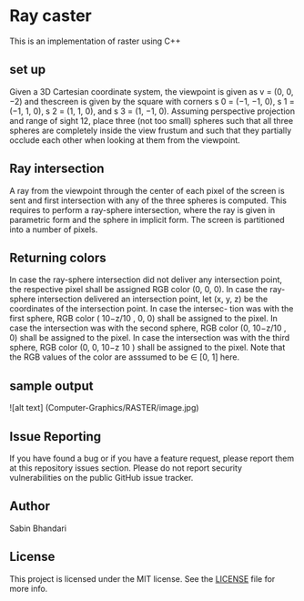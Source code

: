 # Ray caster

This is an implementation of raster using C++

## set up

Given a 3D Cartesian coordinate system, the viewpoint is given as v = (0, 0, −2) and thescreen is given by the square with corners s 0 = (−1, −1, 0), s 1 = (−1, 1, 0), s 2 = (1, 1, 0), and s 3 = (1, −1, 0). Assuming perspective projection and range of sight 12, place three (not too small) spheres such that all three spheres are completely inside the view frustum and such that they partially occlude each other when looking at them from the viewpoint.

## Ray intersection

A ray from the viewpoint through the center of each pixel of the screen is sent and first intersection with any of the three spheres is computed. This requires to perform a ray-sphere intersection, where the ray is given in parametric form and the sphere in implicit form. The screen is partitioned into a number of pixels.

## Returning colors
In case the ray-sphere intersection did not deliver any intersection point, the respective pixel shall be assigned RGB color (0, 0, 0). In case the ray-sphere intersection delivered an intersection point, let (x, y, z) be the coordinates of the intersection point. In case the intersec-
tion was with the first sphere, RGB color ( 10−z/10 , 0, 0) shall be assigned to the pixel. In case the intersection was with the second sphere, RGB color (0, 10−z/10 , 0) shall be assigned to the pixel. In case the intersection was with the third sphere, RGB color (0, 0, 10−z
10 ) shall be assigned to the pixel. Note that the RGB values of the color are asssumed to be ∈ [0, 1] here.

## sample output

![alt text] (Computer-Graphics/RASTER/image.jpg)

## Issue Reporting

If you have found a bug or if you have a feature request, please report them at this repository issues section. Please do not report security vulnerabilities on the public GitHub issue tracker. 

## Author

Sabin Bhandari

## License

This project is licensed under the MIT license. See the [LICENSE](LICENSE) file for more info.
